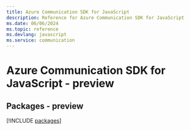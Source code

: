 ```yaml
---
title: Azure Communication SDK for JavaScript
description: Reference for Azure Communication SDK for JavaScript
ms.date: 06/06/2024
ms.topic: reference
ms.devlang: javascript
ms.service: communication
---
```

# Azure Communication SDK for JavaScript - preview
## Packages - preview
[!INCLUDE [packages](communication-index.md)]